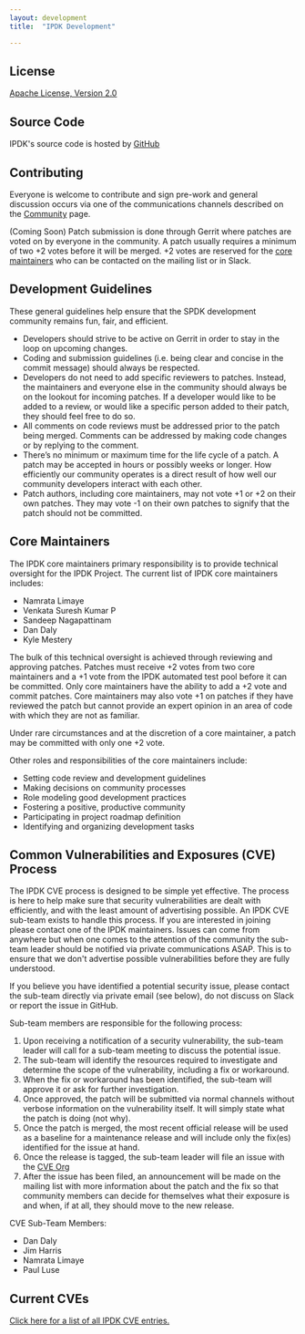 ```yaml
---
layout: development
title:  "IPDK Development"

---
```


<a id="license"></a>
## License

<a href="https://www.apache.org/licenses/LICENSE-2.0"> Apache License, Version 2.0 </a>

<a id="source_code"></a>
## Source Code

IPDK's source code is hosted by [GitHub](https://github.com/ipdk-io)

<a id="contributing"></a>
## Contributing

Everyone is welcome to contribute and sign pre-work and general discussion occurs via one of the
communications channels described on the [Community](/community/) page.

(Coming Soon) Patch submission is done through Gerrit where patches are voted on by everyone in the community.
A patch usually requires a minimum of two +2 votes before it will be merged. +2 votes are reserved for
the [core maintainers](#core) who can be contacted on the mailing list or in Slack.

<a id="guidelines"></a>
## Development Guidelines

These general guidelines help ensure that the SPDK development community remains fun, fair, and efficient.

* Developers should strive to be active on Gerrit in order to stay in the loop on upcoming changes.
* Coding and submission guidelines (i.e. being clear and concise in the commit message) should always be respected.
* Developers do not need to add specific reviewers to patches. Instead, the maintainers and everyone else in the community
should always be on the lookout for incoming patches. If a developer would like to be added to a review, or would like
a specific person added to their patch, they should feel free to do so.
* All comments on code reviews must be addressed prior to the patch being merged. Comments can be addressed by making
code changes or by replying to the comment.
* There’s no minimum or maximum time for the life cycle of a patch. A patch may be accepted
in hours or possibly weeks or longer. How efficiently our community operates is a direct result of how well our
community developers interact with each other.
* Patch authors, including core maintainers, may not vote +1 or +2 on their own patches.  They may vote -1 on
their own patches to signify that the patch should not be committed.

<a id="core"></a>
## Core Maintainers

The IPDK core maintainers primary responsibility is to provide technical oversight for the IPDK Project.
The current list of IPDK core maintainers includes:

* Namrata Limaye
* Venkata Suresh Kumar P
* Sandeep Nagapattinam
* Dan Daly
* Kyle Mestery


The bulk of this technical oversight is achieved through reviewing and approving patches.  Patches
must receive +2 votes from two core maintainers and a +1 vote from the IPDK automated test pool before
it can be committed.  Only core maintainers have the ability to add a +2 vote and commit patches.  Core
maintainers may also vote +1 on patches if they have reviewed the patch but cannot provide an expert opinion
in an area of code with which they are not as familiar.

Under rare circumstances and at the discretion of a core maintainer, a patch may be committed with only one
+2 vote.

Other roles and responsibilities of the core maintainers include:

* Setting code review and development guidelines
* Making decisions on community processes
* Role modeling good development practices
* Fostering a positive, productive community
* Participating in project roadmap definition
* Identifying and organizing development tasks

<a id="cve"></a>
## Common Vulnerabilities and Exposures (CVE) Process

The IPDK CVE process is designed to be simple yet effective. The process is here to help make sure that security
vulnerabilities are dealt with efficiently, and with the least amount of advertising possible. An IPDK CVE sub-team
exists to handle this process. If you are interested in joining please contact one of the IPDK maintainers.
Issues can come from anywhere but when one comes to the attention of the community the sub-team leader should
be notified via private communications ASAP. This is to ensure that we don't advertise possible vulnerabilities
before they are fully understood.

If you believe you have identified a potential security issue, please contact the sub-team directly via private
email (see below), do not discuss on Slack or report the issue in GitHub.

Sub-team members are responsible for the following process:

1. Upon receiving a notification of a security vulnerability, the sub-team leader will call for a sub-team meeting
to discuss the potential issue.
2. The sub-team will identify the resources required to investigate and determine the scope of the vulnerability, including a fix or workaround.
3. When the fix or workaround has been identified, the sub-team will approve it or ask for further investigation.
4. Once approved, the patch will be submitted via normal channels without verbose information on the vulnerability
itself. It will simply state what the patch is doing (not why).
5. Once the patch is merged, the most recent official release will be used as a baseline for a maintenance release and will
include only the fix(es) identified for the issue at hand.
6. Once the release is tagged, the sub-team leader will file an issue with the [CVE Org](https://cve.mitre.org)
7. After the issue has been filed, an announcement will be made on the mailing list with more information about
the patch and the fix so that community members can decide for themselves what their exposure is and when, if at
all, they should move to the new release.

CVE Sub-Team Members:

* Dan Daly
* Jim Harris
* Namrata Limaye
* Paul Luse

<a id="current"></a>
## Current CVEs

[Click here for a list of all IPDK CVE entries.](https://cve.mitre.org/cgi-bin/cvekey.cgi?keyword=ipdk)
